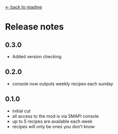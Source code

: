﻿[← back to readme](readme.md)

# Release notes
## 0.3.0
* Added version checking

## 0.2.0
* console now outputs weekly recipes each sunday

## 0.1.0
* initial cut
* all access to the mod is via SMAPI console
* up to 5 recipes are available each week
* recipes will only be ones you don't know